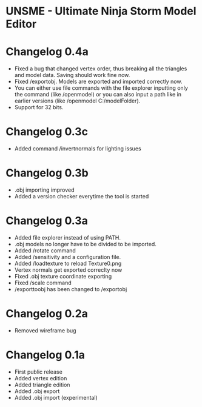 # UNSME - Ultimate Ninja Storm Model Editor

# Changelog 0.4a
- Fixed a bug that changed vertex order, thus breaking all the triangles and model data. Saving should work fine now.
- Fixed /exportobj. Models are exported and imported correctly now.
- You can either use file commands with the file explorer inputting only the command (like /openmodel) or you can also input a path like in earlier versions (like /openmodel C:/modelFolder).
- Support for 32 bits.

# Changelog 0.3c
- Added command /invertnormals for lighting issues

# Changelog 0.3b
- .obj importing improved
- Added a version checker everytime the tool is started

# Changelog 0.3a
- Added file explorer instead of using PATH.
- .obj models no longer have to be divided to be imported.
- Added /rotate command
- Added /sensitivity and a configuration file.
- Added /loadtexture to reload Texture0.png
- Vertex normals get exported correclty now
- Fixed .obj texture coordinate exporting
- Fixed /scale command
- /exporttoobj has been changed to /exportobj

# Changelog 0.2a
- Removed wireframe bug

# Changelog 0.1a
- First public release
- Added vertex edition
- Added triangle edition
- Added .obj export
- Added .obj import (experimental)
